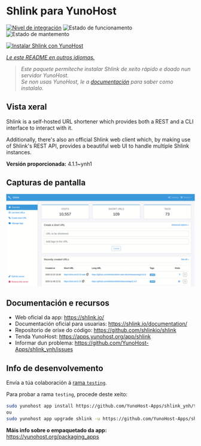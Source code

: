 <!--
NOTA: Este README foi creado automáticamente por <https://github.com/YunoHost/apps/tree/master/tools/readme_generator>
NON debe editarse manualmente.
-->

# Shlink para YunoHost

[![Nivel de integración](https://dash.yunohost.org/integration/shlink.svg)](https://dash.yunohost.org/appci/app/shlink) ![Estado de funcionamento](https://ci-apps.yunohost.org/ci/badges/shlink.status.svg) ![Estado de mantemento](https://ci-apps.yunohost.org/ci/badges/shlink.maintain.svg)

[![Instalar Shlink con YunoHost](https://install-app.yunohost.org/install-with-yunohost.svg)](https://install-app.yunohost.org/?app=shlink)

*[Le este README en outros idiomas.](./ALL_README.md)*

> *Este paquete permíteche instalar Shlink de xeito rápido e doado nun servidor YunoHost.*  
> *Se non usas YunoHost, le a [documentación](https://yunohost.org/install) para saber como instalalo.*

## Vista xeral

Shlink is a self-hosted URL shortener which provides both a REST and a CLI interface to interact with it.

Additionally, there's also an official Shlink web client which, by making use of Shlink's REST API, provides a beautiful web UI to handle multiple Shlink instances.

**Versión proporcionada:** 4.1.1~ynh1

## Capturas de pantalla

![Captura de pantalla de Shlink](./doc/screenshots/shlink-web-client-placeholder.jpg)

## Documentación e recursos

- Web oficial da app: <https://shlink.io/>
- Documentación oficial para usuarias: <https://shlink.io/documentation/>
- Repositorio de orixe do código: <https://github.com/shlinkio/shlink>
- Tenda YunoHost: <https://apps.yunohost.org/app/shlink>
- Informar dun problema: <https://github.com/YunoHost-Apps/shlink_ynh/issues>

## Info de desenvolvemento

Envía a túa colaboración á [rama `testing`](https://github.com/YunoHost-Apps/shlink_ynh/tree/testing).

Para probar a rama `testing`, procede deste xeito:

```bash
sudo yunohost app install https://github.com/YunoHost-Apps/shlink_ynh/tree/testing --debug
ou
sudo yunohost app upgrade shlink -u https://github.com/YunoHost-Apps/shlink_ynh/tree/testing --debug
```

**Máis info sobre o empaquetado da app:** <https://yunohost.org/packaging_apps>
